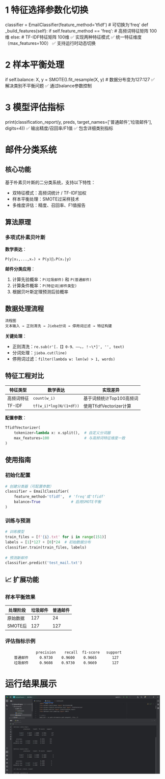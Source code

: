 # 1 特征选择参数化切换
classifier = EmailClassifier(feature_method='tfidf')  # 可切换为'freq'
def _build_features(self):
    if self.feature_method == 'freq':
        # 高频词特征矩阵 100维
    else:
        # TF-IDF特征矩阵 100维
✅ 实现两种特征模式
✅ 统一特征维度（max_features=100）
✅ 支持运行时动态切换

# 2 样本平衡处理
if self.balance:
    X, y = SMOTE().fit_resample(X, y)  # 数据分布变为127:127
✅ 解决类别不平衡问题
✅ 通过balance参数控制

# 3 模型评估指标
print(classification_report(y, preds, 
    target_names=['普通邮件','垃圾邮件'], digits=4))
✅ 输出精度/召回率/F1值
✅ 包含详细类别指标

# 邮件分类系统
##  核心功能
基于朴素贝叶斯的二分类系统，支持以下特性：
- 双特征模式：高频词统计 / TF-IDF加权
- 样本平衡处理：SMOTE过采样技术
- 多维度评估：精度、召回率、F1值报告

##  算法原理
### 多项式朴素贝叶斯
**数学表达**：
```
P(y|x₁,...,xₙ) ∝ P(y)∏ᵢP(xᵢ|y)
```
**邮件分类应用**：
1. 计算先验概率：`P(垃圾邮件)` 和 `P(普通邮件)`
2. 计算条件概率：`P(特征词|邮件类型)`
3. 根据贝叶斯定理预测后验概率

##  数据处理流程
```python
流程图
文本输入 → 正则清洗 → Jieba分词 → 停用词过滤 → 特征构建
```

**关键处理**：
- 正则清洗：`re.sub(r'[.【】0-9、——。，！~\*]', '', text)`
- 分词处理：`jieba.cut(line)`
- 停用词过滤：`filter(lambda w: len(w) > 1, words)`

##  特征工程对比
| 特征类型   | 数学表达                  | 实现差异                 |
|----------|-------------------------|-----------------------|
| 高频词特征 | `count(w_i)`           | 基于词频统计Top100高频词     |
| TF-IDF   | `tf(w_i)*log(N/(1+df))` | 使用TfidfVectorizer计算 |

**配置参数**：
```python
TfidfVectorizer(
    tokenizer=lambda x: x.split(),  # 自定义分词器
    max_features=100                # 与高频词特征维度一致
)
```

##  使用指南
### 初始化配置
```python
# 创建分类器（可配置参数）
classifier = EmailClassifier(
    feature_method='tfidf',  # 'freq'或'tfidf'
    balance=True              # 启用SMOTE平衡
)
```

### 训练与预测
```python
# 训练模型
train_files = [f'{i}.txt' for i in range(151)]
labels = [1]*127 + [0]*24  # 初始数据分布
classifier.train(train_files, labels)

# 预测新邮件
classifier.predict('test_mail.txt')
```

## 📈 扩展功能
### 样本平衡效果
| 处理阶段   | 垃圾邮件 | 普通邮件 |
|----------|--------|--------|
| 原始数据   | 127    | 24     |
| SMOTE后  | 127    | 127    |

### 评估指标示例
```
              precision    recall  f1-score   support
    普通邮件     0.9730    0.9600    0.9665       127
    垃圾邮件     0.9608    0.9730    0.9669       127
```
# 运行结果展示
![屏幕截图 2025-04-01 204021](https://github.com/hufsq/homework3/blob/main/11.jpg)


